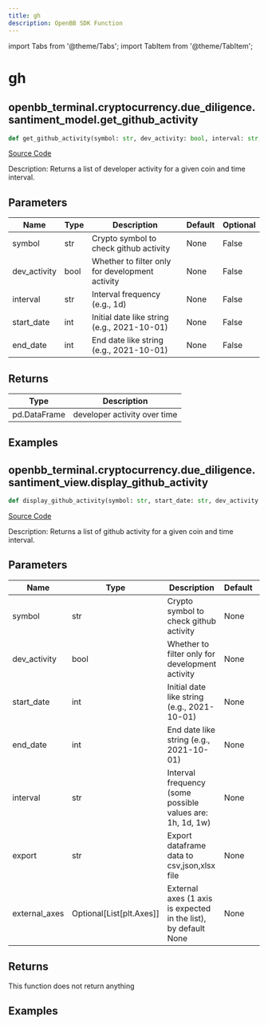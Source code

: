 ```yaml
---
title: gh
description: OpenBB SDK Function
---
```


import Tabs from '@theme/Tabs';
import TabItem from '@theme/TabItem';

# gh

<Tabs>
<TabItem value="model" label="Model" default>

## openbb_terminal.cryptocurrency.due_diligence.santiment_model.get_github_activity

```python title='openbb_terminal/cryptocurrency/due_diligence/santiment_model.py'
def get_github_activity(symbol: str, dev_activity: bool, interval: str, start_date: str, end_date: str) -> DataFrame
```
[Source Code](https://github.com/OpenBB-finance/OpenBBTerminal/tree/main/openbb_terminal/cryptocurrency/due_diligence/santiment_model.py#L28)

Description: Returns  a list of developer activity for a given coin and time interval.

## Parameters

| Name | Type | Description | Default | Optional |
| ---- | ---- | ----------- | ------- | -------- |
| symbol | str | Crypto symbol to check github activity | None | False |
| dev_activity | bool | Whether to filter only for development activity | None | False |
| interval | str | Interval frequency (e.g., 1d) | None | False |
| start_date | int | Initial date like string (e.g., 2021-10-01) | None | False |
| end_date | int | End date like string (e.g., 2021-10-01) | None | False |

## Returns

| Type | Description |
| ---- | ----------- |
| pd.DataFrame | developer activity over time |

## Examples



</TabItem>
<TabItem value="view" label="View">

## openbb_terminal.cryptocurrency.due_diligence.santiment_view.display_github_activity

```python title='openbb_terminal/cryptocurrency/due_diligence/santiment_view.py'
def display_github_activity(symbol: str, start_date: str, dev_activity: bool, end_date: str, interval: str, export: str, external_axes: Optional[List[matplotlib.axes._axes.Axes]]) -> None
```
[Source Code](https://github.com/OpenBB-finance/OpenBBTerminal/tree/main/openbb_terminal/cryptocurrency/due_diligence/santiment_view.py#L25)

Description: Returns a list of github activity for a given coin and time interval.

## Parameters

| Name | Type | Description | Default | Optional |
| ---- | ---- | ----------- | ------- | -------- |
| symbol | str | Crypto symbol to check github activity | None | False |
| dev_activity | bool | Whether to filter only for development activity | None | False |
| start_date | int | Initial date like string (e.g., 2021-10-01) | None | False |
| end_date | int | End date like string (e.g., 2021-10-01) | None | False |
| interval | str | Interval frequency (some possible values are: 1h, 1d, 1w) | None | False |
| export | str | Export dataframe data to csv,json,xlsx file | None | False |
| external_axes | Optional[List[plt.Axes]] | External axes (1 axis is expected in the list), by default None | None | True |

## Returns

This function does not return anything

## Examples



</TabItem>
</Tabs>